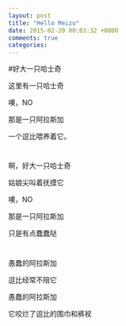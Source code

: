 ```yaml
---
layout: post
title: "Hello Meizu"
date: 2015-02-20 00:03:32 +0800
comments: true
categories: 
---
```

#好大一只哈士奇

这里有一只哈士奇

噢，NO

那是一只阿拉斯加

一个逗比喂养着它。  

# 
啊，好大一只哈士奇

姑娘尖叫着抚摸它

噢，NO

那是一只阿拉斯加

只是有点蠢蠢哒

# 
愚蠢的阿拉斯加

逗比经常不陪它

愚蠢的阿拉斯加

它咬烂了逗比的围巾和裤衩
